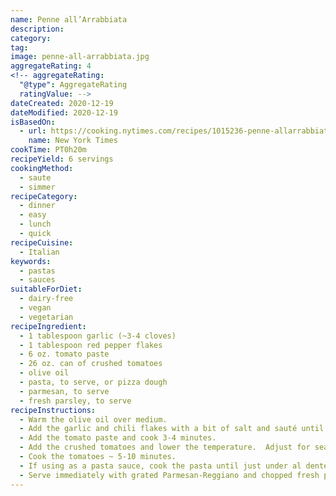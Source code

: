 ```yaml
---
name: Penne all’Arrabbiata
description:
category:
tag:
image: penne-all-arrabbiata.jpg
aggregateRating: 4
<!-- aggregateRating:
  "@type": AggregateRating
  ratingValue: -->
dateCreated: 2020-12-19
dateModified: 2020-12-19
isBasedOn:
  - url: https://cooking.nytimes.com/recipes/1015236-penne-allarrabbiata
    name: New York Times
cookTime: PT0h20m
recipeYield: 6 servings
cookingMethod:
  - saute
  - simmer
recipeCategory:
  - dinner
  - easy
  - lunch
  - quick
recipeCuisine:
  - Italian
keywords:
  - pastas
  - sauces
suitableForDiet:
  - dairy-free
  - vegan
  - vegetarian
recipeIngredient:
  - 1 tablespoon garlic (~3-4 cloves)
  - 1 tablespoon red pepper flakes
  - 6 oz. tomato paste
  - 26 oz. can of crushed tomatoes
  - olive oil
  - pasta, to serve, or pizza dough
  - parmesan, to serve
  - fresh parsley, to serve
recipeInstructions:
  - Warm the olive oil over medium.  
  - Add the garlic and chili flakes with a bit of salt and sauté until they're fragrant and the garlic starts to color but not burn, ~ 2 minutes.
  - Add the tomato paste and cook 3-4 minutes.
  - Add the crushed tomatoes and lower the temperature.  Adjust for seasoning.
  - Cook the tomatoes ~ 5-10 minutes.
  - If using as a pasta sauce, cook the pasta until just under al dente (~ 1 minute before the cooking time), and finish by cooking with the pasta sauce for a minute.
  - Serve immediately with grated Parmesan-Reggiano and chopped fresh parsley.
---
```

